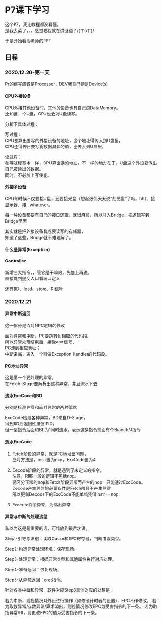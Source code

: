 # P7课下学习

这个P7，我连教程都没看懂。  
是我太菜了，，，感觉教程就在讲谜语？/(ㄒoㄒ)/

于是开始看高老师的PPT

## 日程

### 2020.12.20-第一天

Pr的缩写应该是Processer，DEV我自己猜是Device(s)

#### CPU外接设备

CPU外接其他设备时，其他的设备也有自己的DataMemory。  
比如接一个U盘，CPU也会对U盘读写。

分析下具体过程：

写过程：  
CPU要算出要写的外接设备的地址，这个地址得传入到U盘里，  
CPU还得传出要写得数据具体的值，也传入到U盘里。

读过程：  
和写过程基本一样，CPU算出读的地址，不一样的地方在于，U盘这个外设要传出自己被读出的数据。  
同时，不必加上写使能。

#### 外接多设备

CPU有时候不仅要接U盘，还要接光盘（想起张伟天天说“刻光盘”了吗，hh）、接显示器、接...whatever。

每一种设备都要有自己的接口逻辑，就很麻烦，所以引入Bridge，把逻辑写到Bridge里面

其实就是把外接设备看成要读写的存储器，  
知道了这些，Bridge就不难理解了。

#### 什么是异常(Exception)

#### Controller

新增三大指令，，管它是干嘛的，先加上再说。  
直接跳到提交入口看端口定义

还有BD、load、store、RI信号

### 2020.12.21

#### 异常中断返回

这一部分是面对NPC逻辑的修改

面对异常和中断，PC要跳转到相应的代码段。  
所以异常处理结束后，接受eret信号，  
PC走到相应地址；  
中断来临，进入一个叫做Exception Handler的代码段。

#### PC地址异常

这是第一个要处理的异常。  
在Fetch-Stage要解析出这种异常，并且流水下去

#### 流水ExcCode和BD

分别是检测异常和面对异常的两种策略

ExcCode检测各种异常，BD来自D-Stage，  
得到BD后返回性接回IFID，  
但一条指令后面和BD为1同时流水，表示这条指令前面有个Branch/J指令

#### 流水ExcCode

1. Fetch阶段的异常，就是PC地址出问题，  
应对方法是，instr置为nop，ExcCode置为4

2. Decode阶段的异常，就是遇到了未定义的指令。  
注意，RI那一段的逻辑不包括nop。  
要区分正常的nop和Fetch阶段异常而产生的nop，只能通过ExcCode。  
Decode产生异常的必要条件是Fetch阶段不产生异常  
所以更新Decode下的ExcCode不能单纯凭借instr==nop

3. Execute阶段异常，为溢出异常

#### 异常与中断的处理流程

私以为这是最重要的话，可惜放到最后才讲。

Step1-引导与识别：读取Cause和EPC寄存器，判断错误类型。

Step2-构造异常处理环境：保存现场。

Step3-处理异常：根据异常类型和其他属性执行对应处理。

Step4-准备返回：恢复现场。

Step5-从异常返回：eret指令。

针对各类中断和异常，软件对应Step3具体对应的处理是：

若为中断，则视情况对外设进行操作（如修改计时器的设置），EPC不作修改。
若为取数异常/存数异常/算术溢出，则视情况修改EPC为受害指令的下一条。
若为取指异常/RI，则更改EPC的值为受害指令的下一条。
